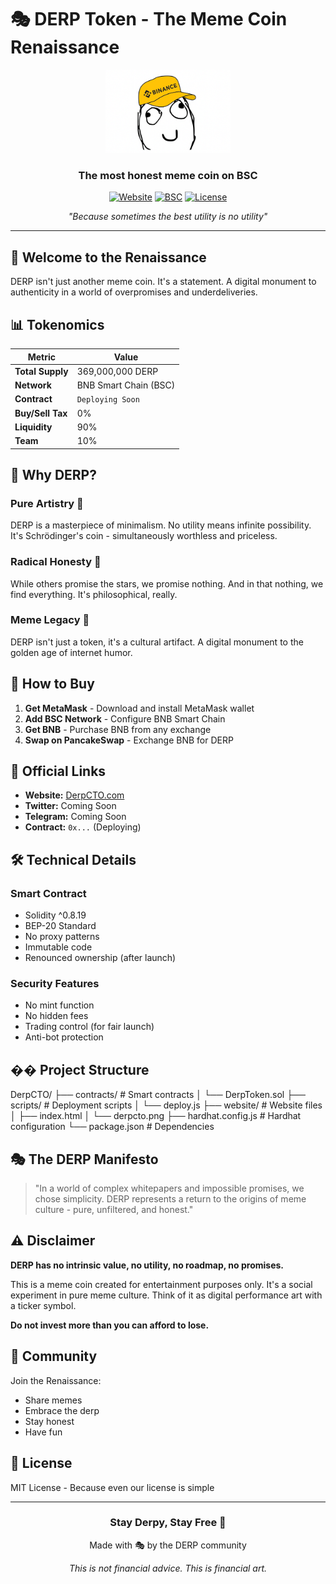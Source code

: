 # 🎭 DERP Token - The Meme Coin Renaissance

<div align="center">
  <img src="website/derpcto.png" alt="DERP Logo" width="200"/>
  
  ### The most honest meme coin on BSC
  
  [![Website](https://img.shields.io/badge/Website-Live-yellow)](https://manfromnowhere143.github.io/DerpCTO)
  [![BSC](https://img.shields.io/badge/Network-BSC-yellow)](https://bscscan.com)
  [![License](https://img.shields.io/badge/License-MIT-yellow)](LICENSE)
  
  *"Because sometimes the best utility is no utility"*
</div>

---

## 🌟 Welcome to the Renaissance

DERP isn't just another meme coin. It's a statement. A digital monument to authenticity in a world of overpromises and underdeliveries.

## 📊 Tokenomics

| Metric | Value |
|--------|-------|
| **Total Supply** | 369,000,000 DERP |
| **Network** | BNB Smart Chain (BSC) |
| **Contract** | `Deploying Soon` |
| **Buy/Sell Tax** | 0% |
| **Liquidity** | 90% |
| **Team** | 10% |

## 🎪 Why DERP?

### Pure Artistry 🎨
DERP is a masterpiece of minimalism. No utility means infinite possibility. It's Schrödinger's coin - simultaneously worthless and priceless.

### Radical Honesty 💯
While others promise the stars, we promise nothing. And in that nothing, we find everything. It's philosophical, really.

### Meme Legacy 🌟
DERP isn't just a token, it's a cultural artifact. A digital monument to the golden age of internet humor.

## 🚀 How to Buy

1. **Get MetaMask** - Download and install MetaMask wallet
2. **Add BSC Network** - Configure BNB Smart Chain
3. **Get BNB** - Purchase BNB from any exchange
4. **Swap on PancakeSwap** - Exchange BNB for DERP

## 🔗 Official Links

- **Website:** [DerpCTO.com](https://manfromnowhere143.github.io/DerpCTO)
- **Twitter:** Coming Soon
- **Telegram:** Coming Soon
- **Contract:** `0x...` (Deploying)

## 🛠️ Technical Details

### Smart Contract
- Solidity ^0.8.19
- BEP-20 Standard
- No proxy patterns
- Immutable code
- Renounced ownership (after launch)

### Security Features
- No mint function
- No hidden fees
- Trading control (for fair launch)
- Anti-bot protection

## �� Project Structure
DerpCTO/
├── contracts/          # Smart contracts
│   └── DerpToken.sol
├── scripts/           # Deployment scripts
│   └── deploy.js
├── website/           # Website files
│   ├── index.html
│   └── derpcto.png
├── hardhat.config.js  # Hardhat configuration
└── package.json       # Dependencies

## 🎭 The DERP Manifesto

> "In a world of complex whitepapers and impossible promises, we chose simplicity. DERP represents a return to the origins of meme culture - pure, unfiltered, and honest."

## ⚠️ Disclaimer

**DERP has no intrinsic value, no utility, no roadmap, no promises.**

This is a meme coin created for entertainment purposes only. It's a social experiment in pure meme culture. Think of it as digital performance art with a ticker symbol.

**Do not invest more than you can afford to lose.**

## 🤝 Community

Join the Renaissance:
- Share memes
- Embrace the derp
- Stay honest
- Have fun

## 📜 License

MIT License - Because even our license is simple

---

<div align="center">
  
  ### Stay Derpy, Stay Free 🎪
  
  Made with 🎭 by the DERP community
  
  *This is not financial advice. This is financial art.*
  
</div>
